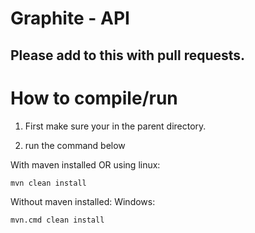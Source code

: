 # Graphite - API
## Please add to this with pull requests.

# How to compile/run
1. First make sure your in the parent directory.

2. run the command below

With maven installed OR using linux:
```console
mvn clean install
```

Without maven installed:
Windows:
```console
mvn.cmd clean install
```

